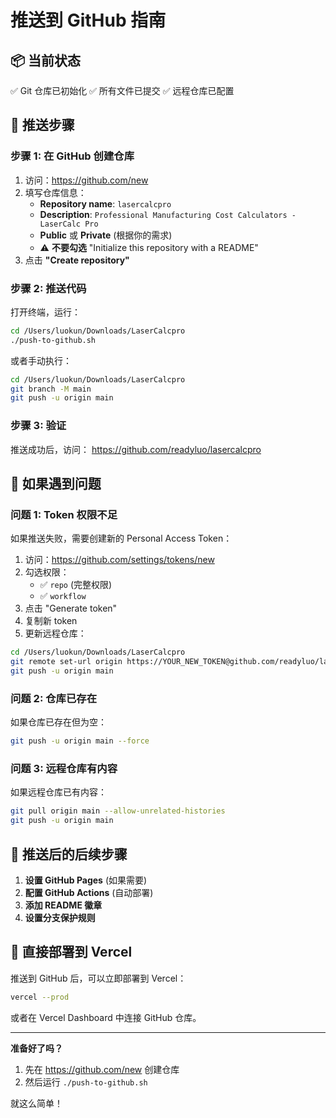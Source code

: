 # 推送到 GitHub 指南

## 📦 当前状态

✅ Git 仓库已初始化
✅ 所有文件已提交
✅ 远程仓库已配置

## 🚀 推送步骤

### 步骤 1: 在 GitHub 创建仓库

1. 访问：https://github.com/new
2. 填写仓库信息：
   - **Repository name**: `lasercalcpro`
   - **Description**: `Professional Manufacturing Cost Calculators - LaserCalc Pro`
   - **Public** 或 **Private** (根据你的需求)
   - ⚠️ **不要勾选** "Initialize this repository with a README"
3. 点击 **"Create repository"**

### 步骤 2: 推送代码

打开终端，运行：

```bash
cd /Users/luokun/Downloads/LaserCalcpro
./push-to-github.sh
```

或者手动执行：

```bash
cd /Users/luokun/Downloads/LaserCalcpro
git branch -M main
git push -u origin main
```

### 步骤 3: 验证

推送成功后，访问：
https://github.com/readyluo/lasercalcpro

## 🔧 如果遇到问题

### 问题 1: Token 权限不足

如果推送失败，需要创建新的 Personal Access Token：

1. 访问：https://github.com/settings/tokens/new
2. 勾选权限：
   - ✅ `repo` (完整权限)
   - ✅ `workflow`
3. 点击 "Generate token"
4. 复制新 token
5. 更新远程仓库：

```bash
cd /Users/luokun/Downloads/LaserCalcpro
git remote set-url origin https://YOUR_NEW_TOKEN@github.com/readyluo/lasercalcpro.git
git push -u origin main
```

### 问题 2: 仓库已存在

如果仓库已存在但为空：

```bash
git push -u origin main --force
```

### 问题 3: 远程仓库有内容

如果远程仓库已有内容：

```bash
git pull origin main --allow-unrelated-histories
git push -u origin main
```

## 📝 推送后的后续步骤

1. **设置 GitHub Pages** (如果需要)
2. **配置 GitHub Actions** (自动部署)
3. **添加 README 徽章**
4. **设置分支保护规则**

## 🎯 直接部署到 Vercel

推送到 GitHub 后，可以立即部署到 Vercel：

```bash
vercel --prod
```

或者在 Vercel Dashboard 中连接 GitHub 仓库。

---

**准备好了吗？** 

1. 先在 https://github.com/new 创建仓库
2. 然后运行 `./push-to-github.sh`

就这么简单！

